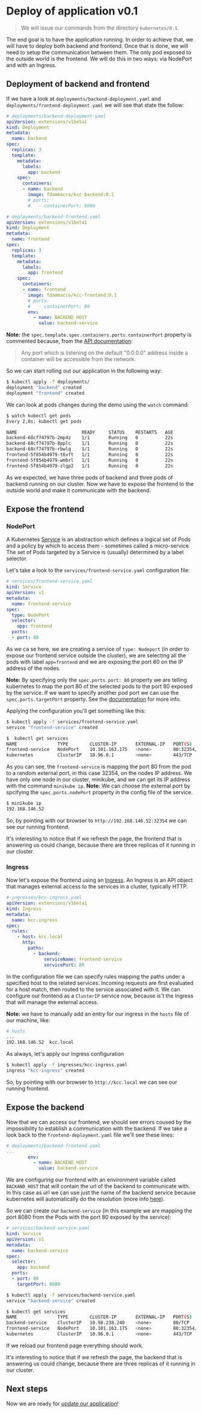 # Deploy of application v0.1
> We will issue our commands from the directory `kubernetes/0.1`.

The end goal is to have the application running. In order to achieve that, we will have to deploy both backend and frontend. Once that is done, we will need to setup the communication between them.
The only pod exposed to the outside world is the frontend. We will do this in two ways: via NodePort and with an Ingress.

## Deployment of backend and frontend
If we have a look at `deployments/backend-deployment.yaml` and `deployments/frontend-deployment.yaml` we will see that state the follow:
```yaml
# deployments/backend-deployment.yaml
apiVersion: extensions/v1beta1
kind: Deployment
metadata:
  name: backend
spec:
  replicas: 3
  template:
    metadata:
      labels:
        app: backend
    spec:
      containers:
      - name: backend
        image: fdammacco/kcc-backend:0.1
        # ports:
        #   - containerPort: 8080
```
```yaml
# deployments/backend-frontend.yaml
apiVersion: extensions/v1beta1
kind: Deployment
metadata:
  name: frontend
spec:
  replicas: 3
  template:
    metadata:
      labels:
        app: frontend
    spec:
      containers:
      - name: frontend
        image: fdammacco/kcc-frontend:0.1
        # ports:
        #   - containerPort: 80  
        env:
          - name: BACKEND_HOST
            value: backend-service
```
**Note:** the `spec.template.spec.containers.ports.containerPort` property is commented because, from the [API documentation](https://kubernetes.io/docs/reference/generated/kubernetes-api/v1.10/#container-v1-core):
> Any port which is listening on the default "0.0.0.0" address inside a container will be accessible from the network.

So we can start rolling out our application in the following way:
```bash
$ kubectl apply -f deployments/
deployment "backend" created
deployment "frontend" created
```
We can look at pods changes during the demo using the `watch` command:
```bash
$ watch kubectl get pods
Every 2,0s: kubectl get pods

NAME                        READY     STATUS    RESTARTS   AGE
backend-68cf74797b-2mp4z    1/1       Running   0          22s
backend-68cf74797b-8pplc    1/1       Running   0          22s
backend-68cf74797b-rbwlq    1/1       Running   0          22s
frontend-5f854b4979-t6vft   1/1       Running   0          22s
frontend-5f854b4979-wmbrl   1/1       Running   0          22s
frontend-5f854b4979-zlgp2   1/1       Running   0          22s
```
As we expected, we have three pods of backend and three pods of backend running on our cluster. Now we have to expose the frontend to the outside world and make it communicate with the backend.

## Expose the frontend
### NodePort
A Kubernetes [Service](https://kubernetes.io/docs/concepts/services-networking/service/) is an abstraction which defines a logical set of Pods and a policy by which to access them - sometimes called a micro-service. The set of Pods targeted by a Service is (usually) determined by a label selector.

Let's take a look to the `services/frontend-service.yaml` configuration file:
```yaml
# services/frontend-service.yaml
kind: Service
apiVersion: v1
metadata:
  name: frontend-service
spec:
  type: NodePort
  selector:
    app: frontend
  ports:
  - port: 80
```
As we ca se here, we are creating a service of `type: Nodeport` (in order to expose our frontend service outside the cluster), we are selecting all the pods with label `app=frontend` and we are exposing the port 80 on the IP address of the nodes.

**Note:** By specifying only the `spec.ports.port: 80` property we are telling kubernetes to map the port 80 of the selected pods to the port 80 exposed by the service. If we want to specify another pod port we can use the `spec.ports.targetPort` property. See the [documentation](https://kubernetes.io/docs/reference/generated/kubernetes-api/v1.10/#serviceport-v1-core) for more info.

Applying the configuration you'll get something like this:
```bash
$ kubectl apply -f services/frontend-service.yaml
service "frontend-service" created
```
```bash
$  kubectl get services
NAME               TYPE        CLUSTER-IP       EXTERNAL-IP   PORT(S)        AGE
frontend-service   NodePort    10.101.163.175   <none>        80:32354/TCP   15s
kubernetes         ClusterIP   10.96.0.1        <none>        443/TCP        28d
```
As you can see, the `frontend-service` is mapping the port 80 from the pod to a random external port, in this case 32354, on the nodes IP address. We have only one node in our cluster, minikube, and we can get its IP address with the command `minikube ip`.
**Note:** We can choose the external port by spcifying the `spec.ports.nodePort` property in the config file of the service.
```bash
$ minikube ip
192.168.146.52
```
So, by pointing with our browser to `http://192.168.146.52:32354` we can see our running frontend. 

It's interesting to notice that if we refresh the page, the frontend that is answering us could change, because there are three replicas of it running in our cluster.

### Ingress
Now let's expose the frontend using an [Ingress](https://kubernetes.io/docs/concepts/services-networking/ingress/). An Ingress is an API object that manages external access to the services in a cluster, typically HTTP.
```yaml
# ingresses/kcc-ingress.yaml
apiVersion: extensions/v1beta1
kind: Ingress
metadata:
  name: kcc-ingress
spec:
  rules:
    - host: kcc.local
      http:
        paths:
          - backend:
              serviceName: frontend-service
              servicePort: 80  
```
In the configuration file we can specify rules mapping the paths under a specified host to the related services. Incoming requests are first evaluated for a host match, then routed to the service associated with it.
We can configure our frontend as a `ClusterIP` service now, because is't the Ingress that will manage the external access. 

**Note:** we have to manually add an entry for our ingress in the `hosts` file of our machine, like:
```bash
# hosts
...
192.168.146.52  kcc.local
```
As always, let's apply our Ingress configuration 
```bash
$ kubectl apply -f ingresses/kcc-ingress.yaml
ingress "kcc-ingress" created
```
So, by pointing with our browser to `http://kcc.local` we can see our running frontend.

## Expose the backend
Now that we can access our frontend, we should see errors coused by the impossibility to establish a communication with the backend. If we take a look back to the `frontend-deployment.yaml` file we'll see these lines:
```yaml
# deployments/backend-frontend.yaml
... 
        env:
          - name: BACKEND_HOST
            value: backend-service
```
We are configuring our frontend with an environment variable called `BACKAND_HOST` that will contain the url of the backend to communicate with. In this case as url we can use just the name of the backend service because kubernetes will automatically do the resolution (more info [here](https://kubernetes.io/docs/concepts/services-networking/dns-pod-service/)).

So we can create our `backend-service` (in this example we are mapping the port 8080 from the Pods with the port 80 exposed by the service):
```yaml
# services/backend-service.yaml
kind: Service
apiVersion: v1
metadata:
  name: backend-service
spec:
  selector:
    app: backend
  ports:
  - port: 80
    targetPort: 8080
```
```bash
$ kubectl apply -f services/backend-service.yaml
service "backend-service" created
```
```bash
$ kubectl get services
NAME               TYPE        CLUSTER-IP       EXTERNAL-IP   PORT(S)        AGE
backend-service    ClusterIP   10.98.238.240    <none>        80/TCP         6s
frontend-service   NodePort    10.101.163.175   <none>        80:32354/TCP   5m
kubernetes         ClusterIP   10.96.0.1        <none>        443/TCP        29d
```
If we reload our frontend page everything should work. 

It's interesting to notice that if we refresh the page, the backend that is answering us could change, because there are three replicas of it running in our cluster.

## Next steps
Now we are ready for [update our application](../0.2/)!